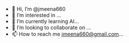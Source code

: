 - 👋 Hi, I’m @jmeena660
- 👀 I’m interested in ...
- 🌱 I’m currently learning AI...
- 💞️ I’m looking to collaborate on ...
- 📫 How to reach me jmeena660@gmail.com...

<!---
jmeena660/jmeena660 is a ✨ special ✨ repository because its `README.md` (this file) appears on your GitHub profile.
You can click the Preview link to take a look at your changes.
--->
